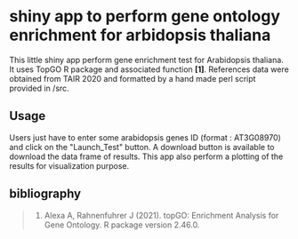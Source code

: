 # shiny app to perform gene ontology enrichment for arbidopsis thaliana

This little shiny app perform gene enrichment test for Arabidopsis thaliana. It uses TopGO R package and associated function **[1]**. 
References data were obtained from TAIR 2020 and formatted by a hand made perl script provided in /src. 


## Usage
Users just have to enter some arabidopsis genes ID (format : AT3G08970) and click on the "Launch_Test" button. 
A download button is available to download the data frame of results.
This app also perform a plotting of the results for visualization purpose.



## bibliography

> 1. Alexa A, Rahnenfuhrer J (2021). topGO: Enrichment Analysis for Gene Ontology. R package version 2.46.0.

